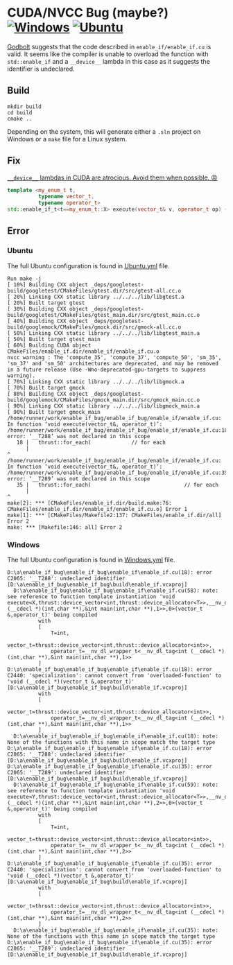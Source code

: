 # CUDA/NVCC Bug (maybe?) [![Windows](https://github.com/Ahdhn/CUDATemplate/actions/workflows/Windows.yml/badge.svg)](https://github.com/Ahdhn/CUDATemplate/actions/workflows/Windows.yml) [![Ubuntu](https://github.com/Ahdhn/CUDATemplate/actions/workflows/Ubuntu.yml/badge.svg)](https://github.com/Ahdhn/CUDATemplate/actions/workflows/Ubuntu.yml)
[Godbolt](https://www.godbolt.org/z/8MKEWdaGh) suggests that the code described in `enable_if/enable_if.cu` is valid. It seems like the compiler is unable to overload the function with `std::enable_if` and a `__device__` lambda in this case as it suggests the identifier is undeclared.


## Build 
```
mkdir build
cd build 
cmake ..
```

Depending on the system, this will generate either a `.sln` project on Windows or a `make` file for a Linux system. 

## Fix
[`__device__` lambdas in CUDA are atrocious. Avoid them when possible. 😠](https://github.com/NVIDIA/thrust/issues/1610#issuecomment-1025053905)

```cpp
template <my_enum_t t,
          typename vector_t,
          typename operator_t>
std::enable_if_t<t==my_enum_t::X> execute(vector_t& v, operator_t op) { ... }
```

## Error

### Ubuntu
The full Ubuntu configuration is found in [Ubuntu.yml](https://github.com/neoblizz/enable_if_bug/blob/master/.github/workflows/Ubuntu.yml) file.
```
Run make -j
[ 10%] Building CXX object _deps/googletest-build/googletest/CMakeFiles/gtest.dir/src/gtest-all.cc.o
[ 20%] Linking CXX static library ../../../lib/libgtest.a
[ 20%] Built target gtest
[ 30%] Building CXX object _deps/googletest-build/googletest/CMakeFiles/gtest_main.dir/src/gtest_main.cc.o
[ 40%] Building CXX object _deps/googletest-build/googlemock/CMakeFiles/gmock.dir/src/gmock-all.cc.o
[ 50%] Linking CXX static library ../../../lib/libgtest_main.a
[ 50%] Built target gtest_main
[ 60%] Building CUDA object CMakeFiles/enable_if.dir/enable_if/enable_if.cu.o
nvcc warning : The 'compute_35', 'compute_37', 'compute_50', 'sm_35', 'sm_37' and 'sm_50' architectures are deprecated, and may be removed in a future release (Use -Wno-deprecated-gpu-targets to suppress warning).
[ 70%] Linking CXX static library ../../../lib/libgmock.a
[ 70%] Built target gmock
[ 80%] Building CXX object _deps/googletest-build/googlemock/CMakeFiles/gmock_main.dir/src/gmock_main.cc.o
[ 90%] Linking CXX static library ../../../lib/libgmock_main.a
[ 90%] Built target gmock_main
/home/runner/work/enable_if_bug/enable_if_bug/enable_if/enable_if.cu: In function ‘void execute(vector_t&, operator_t)’:
/home/runner/work/enable_if_bug/enable_if_bug/enable_if/enable_if.cu:18:171: error: ‘__T288’ was not declared in this scope
   18 |   thrust::for_each(             // for each
      |                                                                                                                                                                           ^     
/home/runner/work/enable_if_bug/enable_if_bug/enable_if/enable_if.cu: In function ‘void execute(vector_t&, operator_t)’:
/home/runner/work/enable_if_bug/enable_if_bug/enable_if/enable_if.cu:35:240: error: ‘__T289’ was not declared in this scope
   35 |   thrust::for_each(                              // for each
      |                                                                                                                                                                                                                                                ^     
make[2]: *** [CMakeFiles/enable_if.dir/build.make:76: CMakeFiles/enable_if.dir/enable_if/enable_if.cu.o] Error 1
make[1]: *** [CMakeFiles/Makefile2:137: CMakeFiles/enable_if.dir/all] Error 2
make: *** [Makefile:146: all] Error 2
```

### Windows
The full Ubuntu configuration is found in [Windows.yml](https://github.com/neoblizz/enable_if_bug/blob/master/.github/workflows/Windows.yml) file.

```
D:\a\enable_if_bug\enable_if_bug\enable_if\enable_if.cu(18): error C2065: '__T288': undeclared identifier [D:\a\enable_if_bug\enable_if_bug\build\enable_if.vcxproj]
  D:\a\enable_if_bug\enable_if_bug\enable_if\enable_if.cu(58): note: see reference to function template instantiation 'void execute<X,thrust::device_vector<int,thrust::device_allocator<T>>,__nv_dl_wrapper_t<__nv_dl_tag<int (__cdecl *)(int,char **),&int main(int,char **),1>>,0>(vector_t &,operator_t)' being compiled
          with
          [
              T=int,
              vector_t=thrust::device_vector<int,thrust::device_allocator<int>>,
              operator_t=__nv_dl_wrapper_t<__nv_dl_tag<int (__cdecl *)(int,char **),&int main(int,char **),1>>
          ]
D:\a\enable_if_bug\enable_if_bug\enable_if\enable_if.cu(18): error C2440: 'specialization': cannot convert from 'overloaded-function' to 'void (__cdecl *)(vector_t &,operator_t)' [D:\a\enable_if_bug\enable_if_bug\build\enable_if.vcxproj]
          with
          [
              vector_t=thrust::device_vector<int,thrust::device_allocator<int>>,
              operator_t=__nv_dl_wrapper_t<__nv_dl_tag<int (__cdecl *)(int,char **),&int main(int,char **),1>>
          ]
  D:\a\enable_if_bug\enable_if_bug\enable_if\enable_if.cu(18): note: None of the functions with this name in scope match the target type
D:\a\enable_if_bug\enable_if_bug\enable_if\enable_if.cu(18): error C2065: '__T288': undeclared identifier [D:\a\enable_if_bug\enable_if_bug\build\enable_if.vcxproj]
D:\a\enable_if_bug\enable_if_bug\enable_if\enable_if.cu(35): error C2065: '__T289': undeclared identifier [D:\a\enable_if_bug\enable_if_bug\build\enable_if.vcxproj]
  D:\a\enable_if_bug\enable_if_bug\enable_if\enable_if.cu(59): note: see reference to function template instantiation 'void execute<Y,thrust::device_vector<int,thrust::device_allocator<T>>,__nv_dl_wrapper_t<__nv_dl_tag<int (__cdecl *)(int,char **),&int main(int,char **),2>>,0>(vector_t &,operator_t)' being compiled
          with
          [
              T=int,
              vector_t=thrust::device_vector<int,thrust::device_allocator<int>>,
              operator_t=__nv_dl_wrapper_t<__nv_dl_tag<int (__cdecl *)(int,char **),&int main(int,char **),2>>
          ]
D:\a\enable_if_bug\enable_if_bug\enable_if\enable_if.cu(35): error C2440: 'specialization': cannot convert from 'overloaded-function' to 'void (__cdecl *)(vector_t &,operator_t)' [D:\a\enable_if_bug\enable_if_bug\build\enable_if.vcxproj]
          with
          [
              vector_t=thrust::device_vector<int,thrust::device_allocator<int>>,
              operator_t=__nv_dl_wrapper_t<__nv_dl_tag<int (__cdecl *)(int,char **),&int main(int,char **),2>>
          ]
  D:\a\enable_if_bug\enable_if_bug\enable_if\enable_if.cu(35): note: None of the functions with this name in scope match the target type
D:\a\enable_if_bug\enable_if_bug\enable_if\enable_if.cu(35): error C2065: '__T289': undeclared identifier [D:\a\enable_if_bug\enable_if_bug\build\enable_if.vcxproj]
```
